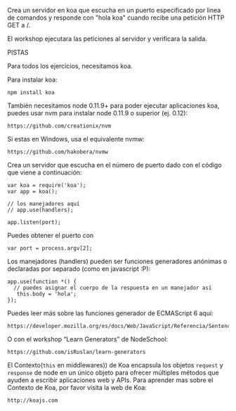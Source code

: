 Crea un servidor en koa que escucha en un puerto especificado por linea de comandos y responde con "hola koa" cuando recibe una petición HTTP GET a /.

El workshop ejecutara las peticiones al servidor y verificara la salida.

PISTAS

Para todos los ejercicios, necesitamos koa.

Para instalar koa:

```
npm install koa
```
También necesitamos node 0.11.9+ para poder ejecutar aplicaciones koa, puedes usar nvm para instalar node 0.11.9 o superior (ej. 0.12):

```
https://github.com/creationix/nvm
```

Si estas en Windows, usa el equivalente nvmw:

```
https://github.com/hakobera/nvmw
```

Crea un servidor que escucha en el número de puerto dado con el código que viene a continuación:

```
var koa = require('koa');
var app = koa();

// los manejadores aquí
// app.use(handlers);

app.listen(port);
```

Puedes obtener el puerto con

```
var port = process.argv[2];
```

Los manejadores (handlers) pueden ser funciones generadores anónimas o declaradas por separado (como en javascript :P):

```
app.use(function *() {
  // puedes asignar el cuerpo de la respuesta en un manejador así
   this.body = 'hola';
});
```
Puedes leer más sobre las funciones generador de ECMAScript 6 aquí:

```
https://developer.mozilla.org/es/docs/Web/JavaScript/Referencia/Sentencias/function*
```


O con el workshop “Learn Generators” de NodeSchool:

```
https://github.com/isRuslan/learn-generators
```


El Contexto(`this` en middlewares)) de Koa encapsula los objetos `request` y `response` de node en un único objeto para ofrecer múltiples métodos que ayuden a escribir aplicaciones web y APIs. Para aprender mas sobre el Contexto de Koa, por favor visita la web de Koa:

```
http://koajs.com
```
